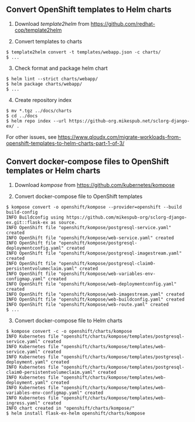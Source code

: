 ## Convert OpenShift templates to Helm charts

1. Download *template2helm* from https://github.com/redhat-cop/template2helm

2. Convert templates to charts

```
$ template2helm convert -t templates/webapp.json -c charts/
$ ...
```

3. Check format and package helm chart

```
$ helm lint --strict charts/webapp/
$ helm package charts/webapp/
$ ...
```

4. Create repository index

```
$ mv *.tgz ../docs/charts
$ cd ../docs
$ helm repo index --url https://github-org.mikespub.net/sclorg-django-ex/ .
```

For other issues, see https://www.qloudx.com/migrate-workloads-from-openshift-templates-to-helm-charts-part-1-of-3/

## Convert docker-compose files to OpenShift templates or Helm charts

1. Download *kompose* from https://github.com/kubernetes/kompose

2. Convert docker-compose file to OpenShift templates

```
$ kompose convert -o openshift/kompose --provider=openshift --build build-config
INFO Buildconfig using https://github.com/mikespub-org/sclorg-django-ex.git::flask-ex as source.
INFO OpenShift file "openshift/kompose/postgresql-service.yaml" created
INFO OpenShift file "openshift/kompose/web-service.yaml" created
INFO OpenShift file "openshift/kompose/postgresql-deploymentconfig.yaml" created
INFO OpenShift file "openshift/kompose/postgresql-imagestream.yaml" created
INFO OpenShift file "openshift/kompose/postgresql-claim0-persistentvolumeclaim.yaml" created
INFO OpenShift file "openshift/kompose/web-variables-env-configmap.yaml" created
INFO OpenShift file "openshift/kompose/web-deploymentconfig.yaml" created
INFO OpenShift file "openshift/kompose/web-imagestream.yaml" created
INFO OpenShift file "openshift/kompose/web-buildconfig.yaml" created
INFO OpenShift file "openshift/kompose/web-route.yaml" created
$ ...
```

3. Convert docker-compose file to Helm charts

```
$ kompose convert -c -o openshift/charts/kompose
INFO Kubernetes file "openshift/charts/kompose/templates/postgresql-service.yaml" created
INFO Kubernetes file "openshift/charts/kompose/templates/web-service.yaml" created
INFO Kubernetes file "openshift/charts/kompose/templates/postgresql-deployment.yaml" created
INFO Kubernetes file "openshift/charts/kompose/templates/postgresql-claim0-persistentvolumeclaim.yaml" created
INFO Kubernetes file "openshift/charts/kompose/templates/web-deployment.yaml" created
INFO Kubernetes file "openshift/charts/kompose/templates/web-variables-env-configmap.yaml" created
INFO Kubernetes file "openshift/charts/kompose/templates/web-ingress.yaml" created
INFO chart created in "openshift/charts/kompose/"
$ helm install flask-ex-helm openshift/charts/kompose
```

